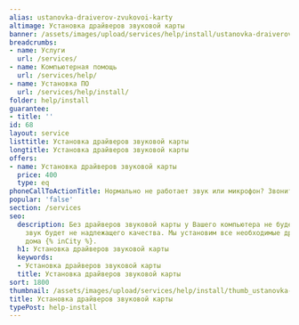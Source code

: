 ```yaml
---
alias: ustanovka-draiverov-zvukovoi-karty
altimage: Установка драйверов звуковой карты
banner: /assets/images/upload/services/help/install/ustanovka-draiverov-zvukovoi-karty.jpg
breadcrumbs:
- name: Услуги
  url: /services/
- name: Компьютерная помощь
  url: /services/help/
- name: Установка ПО
  url: /services/help/install/
folder: help/install
guarantee:
- title: ''
id: 68
layout: service
listtitle: Установка драйверов звуковой карты
longtitle: Установка драйверов звуковой карты
offers:
- name: Установка драйверов звуковой карты
  price: 400
  type: eq
phoneCallToActionTitle: Нормально не работает звук или микрофон? Звоните!
popular: 'false'
section: /services
seo:
  description: Без драйверов звуковой карты у Вашего компьютера не будет звука или
    звук будет не надлежащего качества. Мы установим все необходимые драйвера у Вас
    дома {% inCity %}.
  h1: Установка драйверов звуковой карты
  keywords:
  - Установка драйверов звуковой карты
  title: Установка драйверов звуковой карты
sort: 1800
thumbnail: /assets/images/upload/services/help/install/thumb_ustanovka-draiverov-zvukovoi-karty.jpg
title: Установка драйверов звуковой карты
typePost: help-install
---
```

